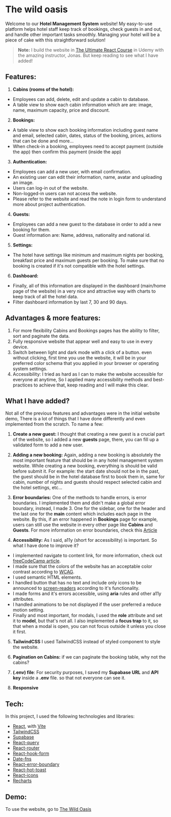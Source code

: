 # The wild oasis

Welcome to our **Hotel Management System** website! My easy-to-use platform helps hotel staff keep track of bookings, check guests in and out, and handle other important tasks smoothly. Managing your hotel will be a piece of cake with this straightforward solution!

> **Note:** I build the website in [The Ultimate React Course](https://www.udemy.com/course/the-ultimate-react-course/) in Udemy with the amazing instructor, Jonas. But keep reading to see what I have added!

## Features:

 1. **Cabins (rooms of the hotel):**
- Employees can add, delete, edit and update a cabin to database.
- A table view to show each cabin information which are are: image, name, maximum capacity, price and discount.
 2. **Bookings:**
 - A table view to show each booking information including guest name and email, selected cabin, dates, status of the booking, prices, actions that can be done and more...
 - When check-in a booking, employees need to accept payment (outside the app) then confirm this payment (inside the app)
 3. **Authentication:**
 - Employees can add a new user, with email confirmation.
 - An existing user can edit their information, name, avatar and uploading an image.
 - Users can log-in out of the website.
 - Non-logged-in users can not access the website.
 - Please refer to the website and read the note in login form to understand more about project authentication.
 4. **Guests:**
 - Employees can add a new guest to the database in order to add a new booking for them.
 - Guest information are: Name, address, nationality and national id. 
 5. **Settings:**
 - The hotel have settings like minimum and maximum nights per booking, breakfast price and maximum guests per booking. To make sure that no booking is created if it's not compatible with the hotel settings.
 6. **Dashboard:**
-  Finally, all of this information are displayed in the dashboard (main/home page of the website) in a very nice and attractive way with charts to keep track of all the hotel data.
- Filter dashboard information by last 7, 30 and 90 days.

## Advantages & more features: 
1. For more flexibility Cabins and Bookings pages has the ability to filter, sort and paginate the data.
2. Fully responsive website that appear well and easy to use in every device.
3. Switch between light and dark mode with a click of a button. even without clicking, first time you use the website, it will be in your preferred color schema that you applied in your browser or operating system settings.
4.  Accessibility: I tried as hard as I can to make the website accessible for everyone at anytime, So I applied many accessibility methods and best-practices to achieve that, keep reading and I will make this clear.

## What I have added?
Not all of the previous features and advantages were in the initial website demo, There is a lot of things that I have done differently and even implemented from the scratch. To name a few:

1. **Create a new guest:**
I thought that creating a new guest is a crucial part of the website, so I added a new **guests** page, there, you can fill up a validated form to add a new user.

2. **Adding a new booking:**
Again, adding a new booking is absolutely the most important feature that should be in any hotel management system website. While creating a new booking, everything is should be valid before submit it. For example: the start date should not be in the past, the guest should be in the hotel database first to book them in, same for cabin, number of nights and guests should respect selected cabin and the hotel settings, etc...
	
3. **Error boundaries:**
One of the methods to handle errors, is error boundaries. I implemented them and didn't make a global error boundary, instead, I made 3. One for the sidebar, one for the header and the last one for the **main** content which includes each page in the website. By this, if an error happened in **Bookings** page for example, users can still use the website in every other page like **Cabins** and **Guests**.
For more information on error boundaries, check this [Article](https://www.brandondail.com/posts/fault-tolerance-react)

4. **Accessibility:**
As I said, a11y (short for accessibility) is important. So what I have done to improve it?
- I implemented navigate to content link, for more information, check out [freeCodeCamp article](https://www.freecodecamp.org/news/how-to-add-skip-to-main-content-links-to-a-website/#:~:text=A%20%22skip%20to%20content%22%20link,when%20it%20is%20in%20focus.).
- I made sure that the colors of the website has an acceptable color contrast according to [WCAG](https://webaim.org/resources/contrastchecker/#:~:text=WCAG%202.0%20level%20AA%20requires,3%3A1%20for%20large%20text.).
- I used semantic HTML elements.
- I handled button that has no text and include only icons to be announced to [screen-readers](https://axesslab.com/what-is-a-screen-reader/) according to it's functionality.
- I made forms and it's errors accessible, using **aria** rules and other a11y attributes.
- I handled animations to be not displayed if the user preferred a reduce motion setting.
- Finally and most important, for modals, I used the **role** attribute and set it to **model**, but that's not all.
I also implemented a **focus trap** to it, so that when a modal is open, you can not focus outside it unless you close it first.

5. **TailwindCSS**
I used TailwindCSS instead of styled component to style the website.

6. **Pagination on Cabins:**
	if we can paginate the booking table, why not the cabins?

7. **(.env) file**:
For security purposes, I saved my **Supabase URL** and **API key** inside a **.env** file. so that not everyone can see it. 	
	
8. **Responsive**

## Tech:
In this project, I used the following technologies and libraries:
- [React](https://react.dev/), with [Vite](https://vitejs.dev/)
- [TailwindCSS](https://tailwindcss.com/)
- [Supabase](https://supabase.com/docs)
- [React-query](https://tanstack.com/query/latest/docs/framework/react/overview)
- [React-router](https://reactrouter.com/en/main)
- [React-hook-form](https://react-hook-form.com/)
- [Date-fns](https://date-fns.org/docs/Getting-Started)
- [React-error-boundary](https://www.npmjs.com/package/react-error-boundary)
- [React-hot-toast](https://react-hot-toast.com/)
- [React-icons](https://react-icons.github.io/react-icons/)
- [Recharts](https://recharts.org/en-US)

## Demo:
To use the website, go to [The Wild Oasis]()
